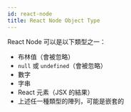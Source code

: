 ```yaml
---
id: react-node
title: React Node Object Type
---
```


React Node 可以是以下類型之一：

- 布林值（會被忽略）
- `null` 或 `undefined`（會被忽略）
- 數字
- 字串
- React 元素（JSX 的結果）
- 上述任一種類型的陣列，可能是嵌套的